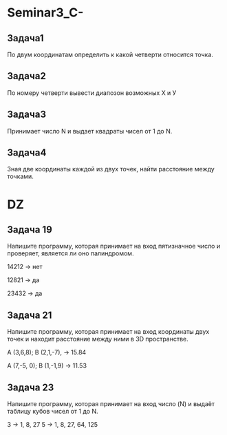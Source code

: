 # Seminar3_C-
## Задача1
По двум координатам определить к какой четверти относится точка.
## Задача2
По номеру четверти вывести диапозон возможных Х и У
## Задача3
Принимает число N и выдает квадраты чисел от 1 до N.
## Задача4
Зная две координаты каждой из двух точек, найти расстояние между точками. 

# DZ
## Задача 19

Напишите программу, которая принимает на вход пятизначное число и проверяет, является ли оно палиндромом.

14212 -> нет

12821 -> да

23432 -> да

## Задача 21

Напишите программу, которая принимает на вход координаты двух точек и находит расстояние между ними в 3D пространстве.

A (3,6,8); B (2,1,-7), -> 15.84

A (7,-5, 0); B (1,-1,9) -> 11.53

## Задача 23

Напишите программу, которая принимает на вход число (N) и выдаёт таблицу кубов чисел от 1 до N.

3 -> 1, 8, 27
5 -> 1, 8, 27, 64, 125